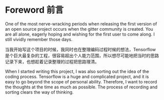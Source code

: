 # Foreword 前言

One of the most nerve-wracking periods when releasing the first version of an open source project occurs when the gitter community is created. You are all alone, eagerly hoping and wishing for the first user to come along. I still vividly remember those days. 



当我开始写这个项目的时候，我同时也在整理编码过程时候的想法，Tensorflow是个巨大最复杂的工程，很容易超出个人能力范围，所以想尽可能地把当时的思路记录下来，也想趁着记录整理的过程把思路理清。

When I started writing this project, I was also sorting out the idea of the coding process. Tensorflow is a huge and complicated project, and it is easy to go beyond the scope of personal ability. Therefore, I want to record the thoughts at the time as much as possible. The process of recording and sorting clears the way of thinking.
